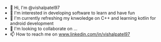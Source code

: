 - 👋 Hi, I'm @vishalpatel97
- 👀 I'm interested in developing software to learn and have fun
- 🌱 I'm currently refreshing my knwoledge on C++ and learning kotlin for android development
- 💞️ I'm looking to collaborate on ...
- 📫 How to reach me on www.linkedin.com/in/vishalpatel97

<!---
vishalpatel97/vishalpatel97 is a ✨ special ✨ repository because its `README.md` (this file) appears on your GitHub profile.
You can click the Preview link to take a look at your changes.
--->

